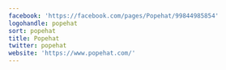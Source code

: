 ```yaml
---
facebook: 'https://facebook.com/pages/Popehat/99844985854'
logohandle: popehat
sort: popehat
title: Popehat
twitter: popehat
website: 'https://www.popehat.com/'
---
```

